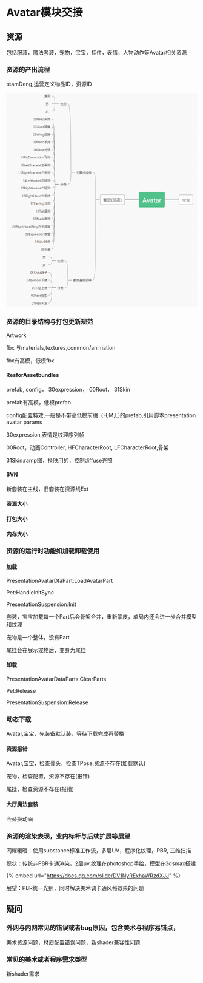 # Avatar模块交接

## 资源

包括服装，魔法套装，宠物，宝宝，挂件，表情，人物动作等Avatar相关资源

### 资源的产出流程

teamDeng,运营定义物品ID，资源ID

![Avatar&#x8D44;&#x6E90;&#x5206;&#x7C7B;](../../../../.gitbook/assets/image%20%28181%29.png)

### 资源的目录结构与打包更新规范

Artwork

fbx 与materials,textures,common/animation

fbx有高模，低模fbx

#### ResforAssetbundles

prefab, config， 30expression， 00Root， 31Skin

prefab有高模，低模prefab

config配置特效,一般是不带高低模前缀（H,M,L\)的prefab,引用脚本presentation avatar params

30expression,表情是纹理序列帧

00Root，动画Controller, HFCharacterRoot, LFCharacterRoot,骨架

31Skin:ramp图，换肤用的，控制diffuse光照

#### SVN

新套装在主线，旧套装在资源线Ext

#### 资源大小

#### 打包大小

#### 内存大小

### 资源的运行时功能如加载卸载使用

#### 加载

PresentationAvatarDtaPart:LoadAvatarPart

Pet:HandleInitSync

PresentationSuspension:Init

套装，宝宝加载每一个Part后会骨架合并，重新蒙皮，单局内还会进一步合并模型和纹理

宠物是一个整体，没有Part

尾挂会在展示宠物后，变身为尾挂

#### 卸载

PresentationAvatarDataParts:ClearParts

Pet:Release

PresentationSuspension:Release

### 动态下载

Avatar,宝宝，先装备默认装，等待下载完成再替换

#### 资源报错

Avatar,宝宝，检查骨头，检查TPose,资源不存在\(加载默认\)

宠物，检查配置，资源不存在\(报错\)

尾挂，检查资源不存在\(报错\)

#### 大厅魔法套装

会替换动画

### 资源的渲染表现，业内标杆与后续扩展等展望

闪耀暖暖：使用substance标准工作流，多层UV，程序化纹理，PBR, 三维扫描

现状：传统非PBR卡通渲染，2层uv,纹理在photoshop手绘，模型在3dsmax搭建

{% embed url="https://docs.qq.com/slide/DV1NyRExhaWRzdXJJ" %}

展望：PBR统一光照，同时解决美术调卡通风格效果的问题

## 疑问

### 外网与内网常见的错误或者bug原因，包含美术与程序易错点，

美术资源问题，材质配置错误问题，新shader兼容性问题

### 常见的美术或者程序需求类型

新shader需求







